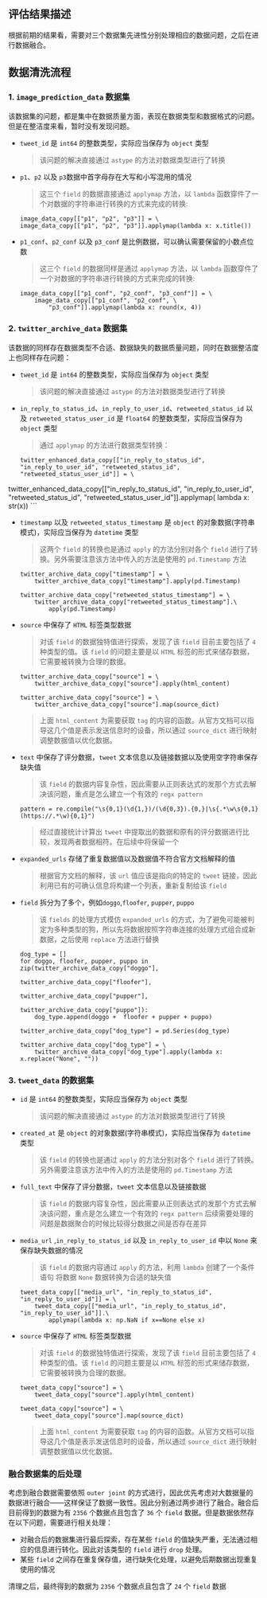 ## 评估结果描述
根据前期的结果看，需要对三个数据集先进性分别处理相应的数据问题，之后在进行数据融合。


## 数据清洗流程
### 1. `image_prediction_data` 数据集
该数据集的问题，都是集中在数据质量方面，表现在数据类型和数据格式的问题。但是在整洁度来看，暂时没有发现问题。

* `tweet_id` 是 `int64` 的整数类型，实际应当保存为 `object` 类型

	>该问题的解决直接通过 `astype` 的方法对数据类型进行了转换
	
* `p1`、`p2` 以及 `p3`数据中首字母存在大写和小写混用的情况

	>这三个 `field` 的数据直接通过 `applymap` 方法，以 `lambda` 函数穿件了一个对数据的字符串进行转换的方式来完成的转换:
	
	```{Python}
	image_data_copy[["p1", "p2", "p3"]] = \
	image_data_copy[["p1", "p2", "p3"]].applymap(lambda x: x.title())
	```
* `p1_conf`、`p2_conf` 以及 `p3_conf` 是比例数据，可以确认需要保留的小数点位数
	
	>这三个 `field` 的数据同样是通过 `applymap` 方法，以 `lambda` 函数穿件了一个对数据的字符串进行转换的方式来完成的转换:
	
	```{Python}
	image_data_copy[["p1_conf", "p2_conf", "p3_conf"]] = \
		image_data_copy[["p1_conf", "p2_conf", \
			"p3_conf"]].applymap(lambda x: round(x, 4))
	```

### 2. `twitter_archive_data`	数据集
该数据的同样存在数据类型不合适、数据缺失的数据质量问题，同时在数据整洁度上也同样存在问题：

* `tweet_id` 是 `int64` 的整数类型，实际应当保存为 `object` 类型

	>该问题的解决直接通过 `astype` 的方法对数据类型进行了转换
	
* `in_reply_to_status_id`、`in_reply_to_user_id`、`retweeted_status_id` 以及 `retweeted_status_user_id` 是 `float64` 的整数类型，实际应当保存为 `object` 类型

	>通过 `applymap` 的方法进行数据类型转换：
	
	```{Python}
	twitter_enhanced_data_copy[["in_reply_to_status_id", "in_reply_to_user_id", "retweeted_status_id", "retweeted_status_user_id"]] = \
twitter_enhanced_data_copy[["in_reply_to_status_id", "in_reply_to_user_id", "retweeted_status_id", "retweeted_status_user_id"]].applymap(
    lambda x: str(x))
	```
	
	
* `timestamp` 以及 `retweeted_status_timestamp` 是 `object` 的对象数据(字符串模式)，实际应当保存为 `datetime` 类型

	> 这两个 `field` 的转换也是通过 `apply` 的方法分别对各个 `field` 进行了转换。另外需要注意该方法中传入的方法是使用的 `pd.Timestamp` 方法
	
	```{Python}
	twitter_archive_data_copy["timestamp"] = \
		twitter_archive_data_copy["timestamp"].apply(pd.Timestamp)
		
	twitter_archive_data_copy["retweeted_status_timestamp"] = \
		twitter_archive_data_copy["retweeted_status_timestamp"].\
			apply(pd.Timestamp)
	```
	
* `source` 中保存了 `HTML` 标签类型数据

	> 对该 `field` 的数据独特值进行探索，发现了该 `field` 目前主要包括了 `4` 种类型的值。该 `field` 的问题主要是以 `HTML` 标签的形式来储存数据，它需要被转换为合理的数据。
	
	```{python}
	twitter_archive_data_copy["source"] = \
		twitter_archive_data_copy["source"].apply(html_content)
	
	twitter_archive_data_copy["source"] = \
		twitter_archive_data_copy["source"].map(source_dict)
	```
	
	> 上面 `html_content` 为需要获取 `tag` 的内容的函数。从官方文档可以指导这几个值是表示发送信息时的设备，所以通过 `source_dict` 进行映射调整数据值以优化数据。
	
* `text` 中保存了评分数据，`tweet` 文本信息以及链接数据以及使用空字符串保存缺失值

	>该 `field` 的数据内容复杂性，因此需要从正则表达式的发那个方式去解决该问题，重点是怎么建立一个有效的 `regx pattern`
	
	```{Python}
    pattern = re.compile("\s{0,1}(\d{1,})/(\d{0,3}).{0,}|\s{.*\w\s{0,1}(https://.*\w){0,1}")
	```
	> 经过直接统计计算出 `tweet` 中提取出的数据和原有的评分数据进行比较，发现两者数据相符。在后续中将保留一个

* `expanded_urls` 存储了重复数据值以及数据值不符合官方文档解释的值

	> 根据官方文档的解释，该 `url` 值应该是指向的特定的 `tweet` 链接，因此利用已有的可确认信息将构建一个列表，重新复制给该 `field`

* `field` 拆分为了多个，例如`doggo`,`floofer`, `pupper`, `puppo`

	> 该 `fields` 的处理方式模仿 `expanded_urls` 的方式，为了避免可能被判定为多种类型的狗，所以先将数据按照字符串连接的处理方式组合成新数据，之后使用 `replace` 方法进行替换
	
	```{Python}
	dog_type = []
	for doggo, floofer, pupper, puppo in zip(twitter_archive_data_copy["doggo"], 
	                                         twitter_archive_data_copy["floofer"],
	                                         twitter_archive_data_copy["pupper"],
	                                         twitter_archive_data_copy["puppo"]):
	    dog_type.append(doggo +  floofer + pupper + puppo)
	    
	twitter_archive_data_copy["dog_type"] = pd.Series(dog_type)
	
	twitter_archive_data_copy["dog_type"] = \
	    twitter_archive_data_copy["dog_type"].apply(lambda x: x.replace("None", ""))
	```

### 3. `tweet_data`	的数据集

* `id` 是 `int64` 的整数类型，实际应当保存为 `object` 类型

	>该问题的解决直接通过 `astype` 的方法对数据类型进行了转换
* `created_at` 是 `object` 的对象数据(字符串模式)，实际应当保存为 `datetime` 类型

	> 该 `field` 的转换也是通过 `apply` 的方法分别对各个 `field` 进行了转换。另外需要注意该方法中传入的方法是使用的 `pd.Timestamp` 方法

* `full_text` 中保存了评分数据，`tweet` 文本信息以及链接数据

	>该 `field` 的数据内容复杂性，因此需要从正则表达式的发那个方式去解决该问题，重点是怎么建立一个有效的 `regx pattern`
	>后续需要处理的问题是数据聚合的时候比较得分数据之间是否存在差异
	
* `media_url` ,`in_reply_to_status_id` 以及 `in_reply_to_user_id` 中以 `None` 来保存缺失数据的情况

	>该 `field` 的数据内容通过 `apply` 的方法，利用 `lambda` 创建了一个条件语句 将数据 `None` 数据转换为合适的缺失值
	
	```
	tweet_data_copy[["media_url", "in_reply_to_status_id", "in_reply_to_user_id"]] = \
    	tweet_data_copy[["media_url", "in_reply_to_status_id", "in_reply_to_user_id"]].\
    		applymap(lambda x: np.NaN if x==None else x)
	```	
	
	
* `source` 中保存了 `HTML` 标签类型数据

	> 对该 `field` 的数据独特值进行探索，发现了该 `field` 目前主要包括了 `4` 种类型的值。该 `field` 的问题主要是以 `HTML` 标签的形式来储存数据，它需要被转换为合理的数据。
	
	```{python}
	tweet_data_copy["source"] = \
		tweet_data_copy["source"].apply(html_content)
	
	tweet_data_copy["source"] = \
		tweet_data_copy["source"].map(source_dict)
	```
	
	> 上面 `html_content` 为需要获取 `tag` 的内容的函数。从官方文档可以指导这几个值是表示发送信息时的设备，所以通过 `source_dict` 进行映射调整数据值以优化数据。

### 融合数据集的后处理
考虑到融合数据需要依照 `outer joint` 的方式进行，因此优先考虑对大数据量的数据进行融合——这样保证了数据一致性。因此分别通过两步进行了融合。融合后目前得到的数据为有 `2356` 个数据点且包含了 `36` 个 `field` 数据。但是数据依然存在以下问题，需要进行相关处理：

* 对融合后的数据集进行最后探索，存在某些 `field` 的值缺失严重，无法通过相应的信息进行转化。因此对该类型的 `field` 进行 `drop` 处理。
* 某些 `field` 之间存在重复保存值，进行缺失化处理，以避免后期数据出现重复使用的情况

清理之后，最终得到的数据为 `2356` 个数据点且包含了 `24` 个 `field` 数据
